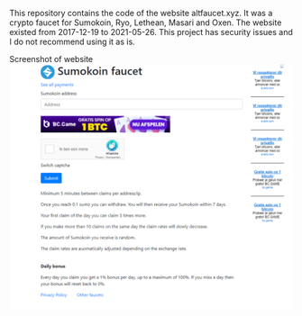 This repository contains the code of the website altfaucet.xyz. It was a crypto faucet for Sumokoin, Ryo, Lethean,
Masari and Oxen. The website existed from 2017-12-19 to 2021-05-26. This project has security issues and I do not
recommend using it as is.

Screenshot of website
![](img.png)